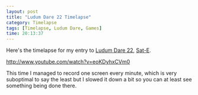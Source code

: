 ```yaml
---
layout: post
title: "Ludum Dare 22 Timelapse"
category: Timelapse
tags: [Timelapse, Ludum Dare, Games]
time: 20:13:37
---
```

Here's the timelapse for my entry to [Ludum Dare 22](http://www.ludumdare.com/compo/), [Sat-E](/games/sat-e).

http://www.youtube.com/watch?v=eoKDyhxCVm0

This time I managed to record one screen every minute, which is very suboptimal to say the least but I slowed it down a bit so you can at least see something being done there.

